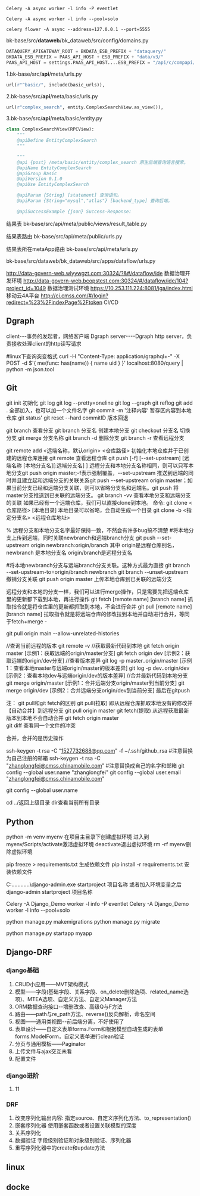 ```
Celery -A async worker -l info -P eventlet
```

```
Celery -A async worker -l info --pool=solo
```

```
celery flower -A async --address=127.0.0.1 --port=5555
```

bk-base/src/**dataweb**/bk_dataweb/src/config/domains.py

```python
DATAQUERY_APIGATEWAY_ROOT = BKDATA_ESB_PREFIX + "dataquery/"
BKDATA_ESB_PREFIX = PAAS_API_HOST + ESB_PREFIX + "data/v3/"
PAAS_API_HOST = settings.PAAS_API_HOST....ESB_PREFIX = "/api/c/compapi/"
```









1.bk-base/src/**api**/meta/urls.py

```python
url(r"^basic/", include(basic_urls)),
```

2.bk-base/src/**api**/meta/basic/urls.py

```python
url(r"complex_search", entity.ComplexSearchView.as_view()),
```

3.bk-base/src/**api**/meta/basic/entity.py

```python
class ComplexSearchView(RPCView):
    """
    @apiDefine EntityComplexSearch
    """

    """
    @api {post} /meta/basic/entity/complex_search 原生后端查询语言搜索。
    @apiName EntityComplexSearch
    @apiGroup Basic
    @apiVersion 0.1.0
    @apiUse EntityComplexSearch

    @apiParam {String} [statement] 查询语句。
    @apiParam {String="mysql","atlas"} [backend_type] 查询后端。

    @apiSuccessExample {json} Success-Response:
```













结果表    bk-base/src/api/meta/public/views/result_table.py

结果表路由   bk-base/src/api/meta/public/urls.py

结果表所在metaApp路由   bk-base/src/api/meta/urls.py























bk-base/src/dataweb/bk_dataweb/src/apps/dataflow/urls.py




http://data-govern-web.wlyywgzt.com:30324/?&#/dataflow/ide  数据治理开发环境
http://data-govern-web.bcopstest.com:30324/#/dataflow/ide/104?project_id=1049  数据治理测试环境
https://10.253.111.224:8081/iga/index.html 移动云4A平台
http://ci.cmss.com/#/login?redirect=%23%2FindexPage%2Ftoken   CI/CD















## Dgraph
client---事务的发起者，网络客户端
Dgraph server----Dgraph http server，负责接收处理client的http读写请求





#linux下查询突变格式
curl -H "Content-Type: application/graphql+-" -X POST  -d $'{
 me(func: has(name)) {
   name 
   uid
 }
}' localhost:8080/query | python -m json.tool 







## Git
git init 初始化
git log
git log --pretty=oneline
git log --graph
git reflog
git add .  全部加入，也可以加一个文件名字
git commit -m '注释内容‘    暂存区内容到本地仓库
git status'
git reset --hard commitID 版本回退

git branch    查看分支
git branch 分支名      创建本地分支
git checkout 分支名      切换分支
git merge     分支名称
git branch -d 删除分支
git branch -r 查看远程分支

git remote add <远端名称，默认origin> <仓库路径>   初始化本地仓库并于已创建的远程仓库连接
git remote 查看远程仓库
git push [-f] [--set-upstream] [远端名称 [本地分支名][:远端分支名] ]
远程分支和本地分支名称相同，则可以只写本地分支git push origin master;-f表示强制覆盖，--set-upstream 推送到远端的同时并且建立起和远端分支的关联关系git push --set-upstream origin master；如果当前分支已经和远端分支关联，则可以省略分支名和远端名。git push 将master分支推送到已关联的远端分支。
git branch -vv 查看本地分支和远端分支的关联
如果已经有一个远端仓库，我们可以直接clone到本地。
命令: git clone <仓库路径> [本地目录]
本地目录可以省略，会自动生成一个目录
git clone -b <指定分支名> <远程仓库地址>

 % 远程分支和本地分支名字最好保持一致，不然会有许多bug搞不清楚
#将本地分支上传到远端，同时关联newbranch和远端branch分支
git push --set-upstream origin newbranch:origin/branch
其中 origin是远程仓库别名，newbranch 是本地分支名 origin/branch是远程分支名

#将本地newbranch分支与远端branch分支关联。这种方式最为直接
git branch --set-upstream-to=origin/branch newbranch
git branch --unset-upstream 撤销分支关联
git push origin master     上传本地仓库到已关联的远端分支

远程分支和本地的分支一样，我们可以进行merge操作，只是需要先把远端仓库里的更新都下载到本地，再进行操作
git fetch [remote name] [branch name] 抓取指令就是将仓库里的更新都抓取到本地，不会进行合并
git pull [remote name] [branch name]
拉取指令就是将远端仓库的修改拉到本地并自动进行合并，等同于fetch+merge -

git pull origin main --allow-unrelated-histories 

//查询当前远程的版本
git remote -v
//获取最新代码到本地
git fetch origin master  [示例1：获取远端的origin/master分支]
git fetch origin dev [示例2：获取远端的origin/dev分支]
//查看版本差异
git log -p master..origin/master [示例1：查看本地master与远端origin/master的版本差异]
git log -p dev..origin/dev   [示例2：查看本地dev与远端origin/dev的版本差异]
//合并最新代码到本地分支
git merge origin/master  [示例1：合并远端分支origin/master到当前分支]
git merge origin/dev [示例2：合并远端分支origin/dev到当前分支]
最后在gitpush

注：
git pull和git fetch的区别
git  pull(拉取)  即从远程仓库抓取本地没有的修改并【自动合并】到远程分支     git pull origin master
git  fetch(提取) 从远程获取最新版本到本地不会自动合并   git fetch  origin master   
git diff 查看同一个文件的冲突



合并，合并的是历史操作




ssh-keygen -t rsa -C “1527732688@qq.com” -f ~/.ssh/github_rsa
#注意替换为自己注册的邮箱
ssh-keygen -t rsa -C "zhanglongfei@cmss.chinamobile.com”
#注意替换成自己的名字和邮箱
git config --global user.name "zhanglongfei"
git config --global user.email "zhanglongfei@cmss.chinamobile.com"

git config --global user.name

cd ../返回上级目录
dir查看当前所有目录



## Python



python -m venv myenv 在项目主目录下创建虚拟环境
进入到myenv/Scripts/activate激活虚拟环境
deactivate退出虚拟环境
rm -rf myenv删除虚拟环境

pip freeze > requirements.txt 生成依赖文件
pip install -r requirements.txt 安装依赖文件

C:\............\django-admin.exe startproject 项目名称
或者加入环境变量之后  django-admin startproject 项目名称









Celery -A Django_Demo worker -l info -P eventlet
Celery -A Django_Demo worker -l info --pool=solo 

python manage.py makemigrations
python manage.py migrate

python manage.py startapp myapp



## Django-DRF
### django基础

1. CRUD小应用——MVT架构模式
2. 模型——字段(基础字段、关系字段、on_delete删除选项、related_name选项)、MTEA选项、自定义方法、自定义Manager方法
3. ORM数据查询接口--增删改查、高级Q与F方法
4. 路由——path与re_path方法、reverse()反向解析，命名空间
5. 视图——通用类视图--前后端分离，不好使用了
6. 表单设计——自定义表单forms.Form和根据模型自动生成的表单forms.ModelForm，自定义表单进行clean验证
7. 分页与通用模板——Paginator
8. 上传文件与ajax交互未看
9. 配置文件

### django进阶

1. 11

### DRF
1. 改变序列化输出内容:
    指定source、自定义序列化方法、to_representation()
2. 嵌套序列化器
    使用嵌套函数或者设置关联模型的深度
3. 关系序列化
4. 数据验证
	字段级别验证和对象级别验证、序列化器
5. 重写序列化器中的create和update方法


## linux



## docke
